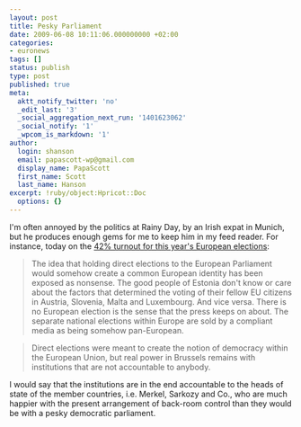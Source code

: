 ```yaml
---
layout: post
title: Pesky Parliament
date: 2009-06-08 10:11:06.000000000 +02:00
categories:
- euronews
tags: []
status: publish
type: post
published: true
meta:
  aktt_notify_twitter: 'no'
  _edit_last: '3'
  _social_aggregation_next_run: '1401623062'
  _social_notify: '1'
  _wpcom_is_markdown: '1'
author:
  login: shanson
  email: papascott-wp@gmail.com
  display_name: PapaScott
  first_name: Scott
  last_name: Hanson
excerpt: !ruby/object:Hpricot::Doc
  options: {}
---
```

<p>I'm often annoyed by the politics at Rainy Day, by an Irish expat in Munich, but he produces enough gems for me to keep him in my feed reader. For instance, today on the <a href="http://www.eamonn.com/2009/06/back_in_2014.htm">42% turnout for this year's European elections</a>:</p>
<blockquote><p>The idea that holding direct elections to the European Parliament would somehow create a common European identity has been exposed as nonsense. The good people of Estonia don't know or care about the factors that determined the voting of their fellow EU citizens in Austria, Slovenia, Malta and Luxembourg. And vice versa. There is no European election is the sense that the press keeps on about. The separate national elections within Europe are sold by a compliant media as being somehow pan-European.</p></blockquote>
<blockquote><p>Direct elections were meant to create the notion of democracy within the European Union, but real power in Brussels remains with institutions that are not accountable to anybody.</p></blockquote>
<p>I would say that the institutions are in the end accountable to the heads of state of the member countries, i.e. Merkel, Sarkozy and Co., who are much happier with the present arrangement of back-room control than they would be with a pesky democratic parliament.</p>
